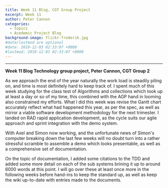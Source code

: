 ```yaml
---
title: Week 11 Blog, CGT Group Project
excerpt: Week 11
author: Peter Cannon
categories:
  - topics
  - Acedemic Project Blog
background-image: flickr-froderik.jpg
#date/lastmod are optional
#date: 2019-12-03 02:33:07 +0000
#lastmod: 2019-12-03 02:33:07 +0000
---
```


<hr />

**Week 11 Blog Technology group project, Peter Cannon, CGT Group 2**

As we approach the end of the year naturally the work load is steadily piling on, and time is most definitely hard to keep track of. I spent much of this week studying for the class test of Algorithms and collections which took up at least a day or so of my time, this combined with the AGP hand in looming also constrained my efforts. What I did this week was revise the Gantt chart accurately reflect what had happened this year, as per the spec, as well as mirror a viable software development methodology for the next trimester. I landed on RAD rapid application development, as the cycle suits our agile approach and sprint integration with the demo system.

With Axel and Simon now working, and the unfortunate news of Simon's computer breaking down the last few weeks will no doubt turn into a rather stressful scramble to assemble a demo which looks presentable, as well as a comprehensive set of documentation.

On the topic of documentation, I added some citations to the TDD and added some more detail on each of the sub systems brining it up to around 6000 words at this point. I will go over these at least once more in the following weeks before hand-ins to keep the standard up, as well as keep the wiki up-to-date with entries made to the documents.
